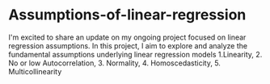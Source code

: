 # Assumptions-of-linear-regression
I'm excited to share an update on my ongoing project focused on linear regression assumptions. In this project, I aim to explore and analyze the fundamental assumptions underlying linear regression models 1.Linearity,  2. No or low Autocorrelation,  3. Normality,  4. Homoscedasticity,  5.  Multicollinearity
